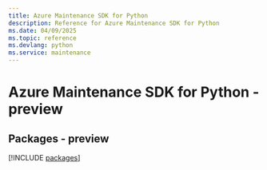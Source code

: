 ```yaml
---
title: Azure Maintenance SDK for Python
description: Reference for Azure Maintenance SDK for Python
ms.date: 04/09/2025
ms.topic: reference
ms.devlang: python
ms.service: maintenance
---
```

# Azure Maintenance SDK for Python - preview
## Packages - preview
[!INCLUDE [packages](maintenance-index.md)]